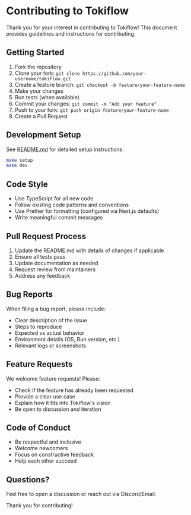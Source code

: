 # Contributing to Tokiflow

Thank you for your interest in contributing to Tokiflow! This document provides guidelines and instructions for contributing.

## Getting Started

1. Fork the repository
2. Clone your fork: `git clone https://github.com/your-username/tokiflow.git`
3. Create a feature branch: `git checkout -b feature/your-feature-name`
4. Make your changes
5. Run tests (when available)
6. Commit your changes: `git commit -m "Add your feature"`
7. Push to your fork: `git push origin feature/your-feature-name`
8. Create a Pull Request

## Development Setup

See [README.md](README.md) for detailed setup instructions.

```bash
make setup
make dev
```

## Code Style

- Use TypeScript for all new code
- Follow existing code patterns and conventions
- Use Prettier for formatting (configured via Next.js defaults)
- Write meaningful commit messages

## Pull Request Process

1. Update the README.md with details of changes if applicable
2. Ensure all tests pass
3. Update documentation as needed
4. Request review from maintainers
5. Address any feedback

## Bug Reports

When filing a bug report, please include:
- Clear description of the issue
- Steps to reproduce
- Expected vs actual behavior
- Environment details (OS, Bun version, etc.)
- Relevant logs or screenshots

## Feature Requests

We welcome feature requests! Please:
- Check if the feature has already been requested
- Provide a clear use case
- Explain how it fits into Tokiflow's vision
- Be open to discussion and iteration

## Code of Conduct

- Be respectful and inclusive
- Welcome newcomers
- Focus on constructive feedback
- Help each other succeed

## Questions?

Feel free to open a discussion or reach out via Discord/Email.

Thank you for contributing!

